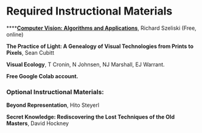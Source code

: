 # Required Instructional Materials

\*\*\*\*[**Computer Vision: Algorithms and Applications**](http://szeliski.org/Book/), Richard Szeliski \(Free, online\)

**The Practice of Light: A Genealogy of Visual Technologies from Prints to Pixels**, Sean Cubitt

**Visual Ecology**, T Cronin, N Johnsen, NJ Marshall, EJ Warrant.

**Free Google Colab account.**

### Optional Instructional Materials:  

**Beyond Representation**, Hito Steyerl

**Secret Knowledge: Rediscovering the Lost Techniques of the Old Masters**, David Hockney


